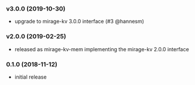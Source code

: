 ### v3.0.0 (2019-10-30)

* upgrade to mirage-kv 3.0.0 interface (#3 @hannesm)

### v2.0.0 (2019-02-25)

* released as mirage-kv-mem implementing the mirage-kv 2.0.0 interface

### 0.1.0 (2018-11-12)

* initial release
